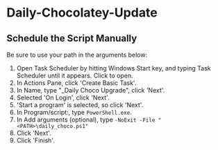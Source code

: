 # Daily-Chocolatey-Update
## Schedule the Script Manually

Be sure to use your path in the arguments below:

1. Open Task Scheduler by hitting Windows Start key, and typing Task Scheduler until it appears. Click to open.
1. In Actions Pane, click 'Create Basic Task'.
1. In Name, type "_Daily Choco Upgrade", click 'Next'.
1. Selected 'On Login', click 'Next'.
1. 'Start a program' is selected, so click 'Next'.
1. In Program/script:, type ```PowerShell.exe```.
1. In Add arguments (optional), type ```-NoExit -File "<PATH>\daily_choco.ps1"```
1. Click 'Next'.
1. Click 'Finish'.
